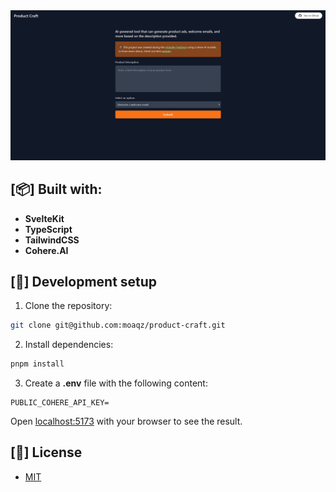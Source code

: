 <div align="center">
  <a href="https://product-craft.vercel.app">
    <img src="static/banner.png">
  </a>
</div>

## [📦] Built with:

- **SvelteKit**
- **TypeScript**
- **TailwindCSS**
- **Cohere.AI**

## [🔧] Development setup

1. Clone the repository:

```bash
git clone git@github.com:moaqz/product-craft.git
```

2. Install dependencies:

```bash
pnpm install
```

3. Create a **.env** file with the following content:

```env
PUBLIC_COHERE_API_KEY=
```

Open [localhost:5173](http://localhost:5173/) with your browser to see the result.

## [🔑] License

- [MIT](https://github.com/moaqz/product-craft/blob/main/LICENSE)
